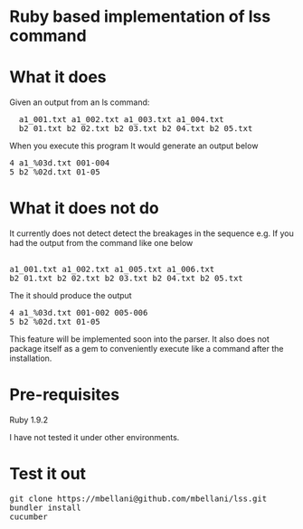 Ruby based implementation of lss command
===

What it does
===

Given an output from an ls command:
<pre>
  a1_001.txt a1_002.txt a1_003.txt a1_004.txt
  b2_01.txt b2_02.txt b2_03.txt b2_04.txt b2_05.txt
</pre>

When you execute this program 
It would  generate an output below

<pre>
4 a1_%03d.txt 001-004
5 b2_%02d.txt 01-05
</pre>

What it does not do
===

It currently does not detect detect the breakages in the sequence e.g. 
If you had the output from the command like one below

<pre>

a1_001.txt a1_002.txt a1_005.txt a1_006.txt
b2_01.txt b2_02.txt b2_03.txt b2_04.txt b2_05.txt
</pre>

The it should produce the output 
<pre>
4 a1_%03d.txt 001-002 005-006
5 b2_%02d.txt 01-05
</pre>

This feature will be implemented soon into the parser. 
It also does not package itself as a gem to conveniently execute like a command after the installation. 


Pre-requisites
===
Ruby 1.9.2

I have not tested it under other environments. 

Test it out
===
<pre>
git clone https://mbellani@github.com/mbellani/lss.git
bundler install
cucumber
</pre>
